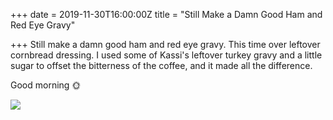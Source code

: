 +++
date = 2019-11-30T16:00:00Z
title = "Still Make a Damn Good Ham and Red Eye Gravy"

+++
Still make a damn good ham and red eye gravy. This time over leftover cornbread dressing. I used some of Kassi's leftover turkey gravy and a little sugar to offset the bitterness of the coffee, and it made all the difference. 

Good morning 🌞

![](https://res.cloudinary.com/tobyblog/image/upload/v1575131578/img/IMG_5656.jpg)